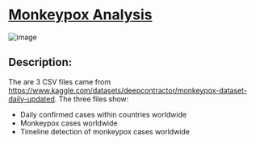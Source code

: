 # [Monkeypox Analysis](https://github.com/TyreqPW/DA_Portfolio/blob/main/Project1/Project1Analysis.md)
![image](https://user-images.githubusercontent.com/112139192/187305245-0225e643-965d-49b2-9fc1-4bd1983e5db5.png)

## Description:
The are 3 CSV files came from https://www.kaggle.com/datasets/deepcontractor/monkeypox-dataset-daily-updated.
The three files show: 
* Daily confirmed cases within countries worldwide 
* Monkeypox cases worldwide
* Timeline detection of monkeypox cases worldwide
